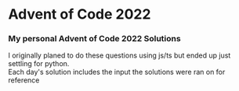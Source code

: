 # Advent of Code 2022
### My personal Advent of Code 2022 Solutions

I originally planed to do these questions using js/ts but ended up just settling for python.  
Each day's solution includes the input the solutions were ran on for reference
